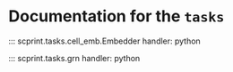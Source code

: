 # Documentation for the `tasks`

::: scprint.tasks.cell_emb.Embedder
    handler: python

::: scprint.tasks.grn
    handler: python